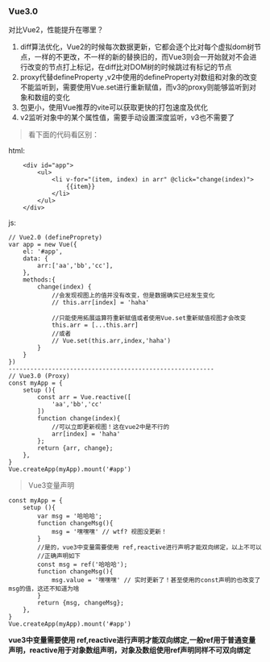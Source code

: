 ### Vue3.0
对比Vue2，性能提升在哪里？
1. diff算法优化，Vue2的时候每次数据更新，它都会逐个比对每个虚拟dom树节点，一样的不更改，不一样的新的替换旧的，而Vue3则会一开始就对不会进行改变的节点打上标记，在diff比对DOM树的时候跳过有标记的节点
2. proxy代替defineProperty ,v2中使用的defineProperty对数组和对象的改变不能监听到，需要使用Vue.set进行重新赋值，而v3的proxy则能够监听到对象和数组的变化
3. 包更小，使用Vue推荐的vite可以获取更快的打包速度及优化
4. v2监听对象中的某个属性值，需要手动设置深度监听，v3也不需要了

> 看下面的代码看区别：  

html:
```
    <div id="app">
        <ul>
            <li v-for="(item, index) in arr" @click="change(index)">
                {{item}}
            </li>
        </ul>
    </div>
```
js:
```
// Vue2.0 (defineProprety)
var app = new Vue({
    el: '#app',
    data: {
        arr:['aa','bb','cc'],
    },
    methods:{
        change(index) {
            //会发现视图上的值并没有改变，但是数据确实已经发生变化
            // this.arr[index] = 'haha'

            //只能使用拓展运算符重新赋值或者使用Vue.set重新赋值视图才会改变
            this.arr = [...this.arr]
            //或者
            // Vue.set(this.arr,index,'haha')
        }
    }
})
---------------------------------------------------------
// Vue3.0 (Proxy)
const myApp = {
    setup (){
        const arr = Vue.reactive([
            'aa','bb','cc'
        ])
        function change(index){
            //可以立即更新视图！这在vue2中是不行的
            arr[index] = 'haha'
        };
        return {arr, change};
    },
}
Vue.createApp(myApp).mount('#app')
```
> Vue3变量声明

```
const myApp = {
    setup (){
        var msg = '哈哈哈';
        function changeMsg(){
            msg = '嘿嘿嘿' // wtf? 视图没更新！
        }
        //是的，vue3中变量需要使用 ref,reactive进行声明才能双向绑定，以上不可以
        //正确声明如下
        const msg = ref('哈哈哈');
        function changeMsg(){
            msg.value = '嘿嘿嘿' // 实时更新了！甚至使用的const声明的也改变了msg的值，这还不知道为啥
        }
        return {msg, changeMsg};
    },
}
Vue.createApp(myApp).mount('#app')
```
**vue3中变量需要使用 ref,reactive进行声明才能双向绑定,一般ref用于普通变量声明，reactive用于对象数组声明，对象及数组使用ref声明同样不可双向绑定**


